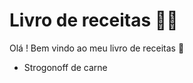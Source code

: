# Livro de receitas :man_cook:

Olá ! Bem vindo ao meu livro de receitas :wave:

* Strogonoff de carne
